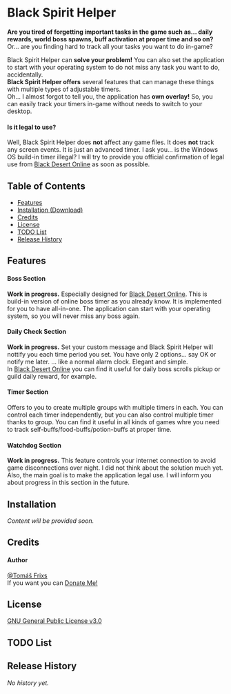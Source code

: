 # Black Spirit Helper
**Are you tired of forgetting important tasks in the game such as... daily rewards, world boss spawns, buff activation at proper time and so on?**  
Or... are you finding hard to track all your tasks you want to do in-game?  
  
Black Spirit Helper can **solve your problem!** You can also set the application to start with your operating system to do not miss any task you want to do, accidentally.  
**Black Spirit Helper offers** several features that can manage these things with multiple types of adjustable timers.  
Oh... I almost forgot to tell you, the application has **own overlay!** So, you can easily track your timers in-game without needs to switch to your desktop.
#### Is it legal to use?
Well, Black Spirit Helper does **not** affect any game files. It does **not** track any screen events. It is just an advanced timer. I ask you... is the Windows OS build-in timer illegal?
I will try to provide you official confirmation of legal use from [Black Desert Online](https://www.blackdesertonline.com) as soon as possible.

## Table of Contents
- [Features](#features)
- [Installation (Download)](#installation)
- [Credits](#credits)
- [License](#license)
- [TODO List](#todo-list)
- [Release History](#release-history)

## Features
#### Boss Section
**Work in progress.** Especially designed for [Black Desert Online](https://www.blackdesertonline.com). This is build-in version of online boss timer as you already know. It is implemented for you to have all-in-one. The application can start with your operating system, so you will never miss any boss again.
#### Daily Check Section
**Work in progress.** Set your custom message and Black Spirit Helper will nottify you each time period you set. You have only 2 options... say OK or notify me later. ... like a normal alarm clock. Elegant and simple.  
In [Black Desert Online](https://www.blackdesertonline.com) you can find it useful for daily boss scrolls pickup or guild daily reward, for example.
#### Timer Section
Offers to you to create multiple groups with multiple timers in each. You can control each timer independently, but you can also control multiple timer thanks to group. You can find it useful in all kinds of games whre you need to track self-buffs/food-buffs/potion-buffs at proper time.
#### Watchdog Section
**Work in progress.** This feature controls your internet connection to avoid game disconnections over night. I did not think about the solution much yet. Also, the main goal is to make the application legal use. I will inform you about progress in this section in the future.

## Installation
*Content will be provided soon.*

## Credits
#### Author
[@Tomáš Frixs](https://github.com/Frixs)  
If you want you can [Donate Me!](https://www.paypal.com/cgi-bin/webscr?cmd=_s-xclick&hosted_button_id=QE2V3BNQJVG5W&source=url)

## License
[GNU General Public License v3.0](https://github.com/Frixs/BlackSpiritHelper/blob/master/LICENSE)

## TODO List

## Release History
*No history yet.*
